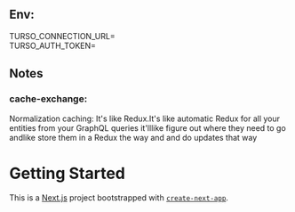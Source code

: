 

## Env:

TURSO_CONNECTION_URL=\
TURSO_AUTH_TOKEN=

## Notes

### cache-exchange: 

Normalization caching: It's like Redux.It's like automatic Redux for all your entities from your GraphQL queries it'lllike figure out where they need to go andlike store them in a Redux the way and and do updates that way

# Getting Started

This is a [Next.js](https://nextjs.org/) project bootstrapped with [`create-next-app`](https://github.com/vercel/next.js/tree/canary/packages/create-next-app).
